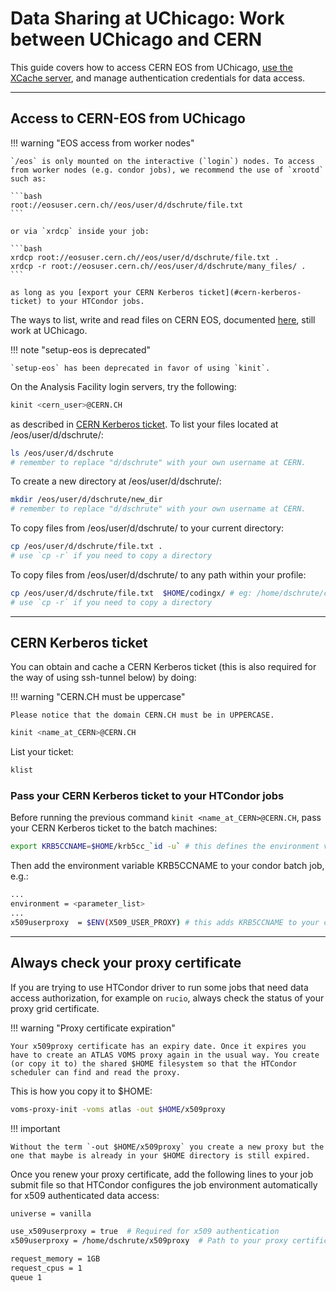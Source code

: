 # Data Sharing at UChicago: Work between UChicago and CERN

This guide covers how to access CERN EOS from UChicago,
[use the XCache server](./xcache.md), and manage authentication credentials for
data access.

---

## Access to CERN-EOS from UChicago

!!! warning "EOS access from worker nodes"

    `/eos` is only mounted on the interactive (`login`) nodes. To access from worker nodes (e.g. condor jobs), we recommend the use of `xrootd` such as:

    ```bash
    root://eosuser.cern.ch//eos/user/d/dschrute/file.txt
    ```

    or via `xrdcp` inside your job:

    ```bash
    xrdcp root://eosuser.cern.ch//eos/user/d/dschrute/file.txt .
    xrdcp -r root://eosuser.cern.ch//eos/user/d/dschrute/many_files/ .
    ```

    as long as you [export your CERN Kerberos ticket](#cern-kerberos-ticket) to your HTCondor jobs.

The ways to list, write and read files on CERN EOS, documented
[here](https://twiki.cern.ch/twiki/bin/view/AtlasComputing/ATLASStorageAtCERN#EOS_storage_system),
still work at UChicago.

!!! note "setup-eos is deprecated"

    `setup-eos` has been deprecated in favor of using `kinit`.

On the Analysis Facility login servers, try the following:

```bash
kinit <cern_user>@CERN.CH
```

as described in [CERN Kerberos ticket](#cern-kerberos-ticket). To list your
files located at /eos/user/d/dschrute/:

```bash
ls /eos/user/d/dschrute
# remember to replace "d/dschrute" with your own username at CERN.
```

To create a new directory at /eos/user/d/dschrute/:

```bash
mkdir /eos/user/d/dschrute/new_dir
# remember to replace "d/dschrute" with your own username at CERN.
```

To copy files from /eos/user/d/dschrute/ to your current directory:

```bash
cp /eos/user/d/dschrute/file.txt .
# use `cp -r` if you need to copy a directory
```

To copy files from /eos/user/d/dschrute/ to any path within your profile:

```bash
cp /eos/user/d/dschrute/file.txt  $HOME/codingx/ # eg: /home/dschrute/codingx/
# use `cp -r` if you need to copy a directory
```

---

## CERN Kerberos ticket

You can obtain and cache a CERN Kerberos ticket (this is also required for the
way of using ssh-tunnel below) by doing:

!!! warning "CERN.CH must be uppercase"

    Please notice that the domain CERN.CH must be in UPPERCASE.

```bash
kinit <name_at_CERN>@CERN.CH
```

List your ticket:

```bash
klist
```

### Pass your CERN Kerberos ticket to your HTCondor jobs

Before running the previous command `kinit <name_at_CERN>@CERN.CH`, pass your
CERN Kerberos ticket to the batch machines:

```bash
export KRB5CCNAME=$HOME/krb5cc_`id -u` # this defines the environment variable `KRB5CCNAME`
```

Then add the environment variable KRB5CCNAME to your condor batch job, e.g.:

```bash
...
environment = <parameter_list>
...
x509userproxy  = $ENV(X509_USER_PROXY) # this adds KRB5CCNAME to your condor batch job.
```

---

## Always check your proxy certificate

If you are trying to use HTCondor driver to run some jobs that need data access
authorization, for example on `rucio`, always check the status of your proxy
grid certificate.

!!! warning "Proxy certificate expiration"

    Your x509proxy certificate has an expiry date. Once it expires you have to create an ATLAS VOMS proxy again in the usual way. You create (or copy it to) the shared $HOME filesystem so that the HTCondor scheduler can find and read the proxy.

This is how you copy it to $HOME:

```bash
voms-proxy-init -voms atlas -out $HOME/x509proxy
```

!!! important

    Without the term `-out $HOME/x509proxy` you create a new proxy but the one that maybe is already in your $HOME directory is still expired.

Once you renew your proxy certificate, add the following lines to your job
submit file so that HTCondor configures the job environment automatically for
x509 authenticated data access:

```bash
universe = vanilla

use_x509userproxy = true  # Required for x509 authentication
x509userproxy = /home/dschrute/x509proxy  # Path to your proxy certificate

request_memory = 1GB
request_cpus = 1
queue 1
```
